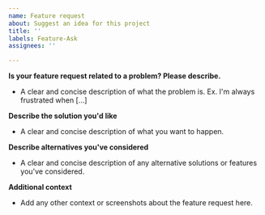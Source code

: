 ```yaml
---
name: Feature request
about: Suggest an idea for this project
title: ''
labels: Feature-Ask
assignees: ''

---
```


**Is your feature request related to a problem? Please describe.**
 - A clear and concise description of what the problem is. Ex. I'm always frustrated when [...]

**Describe the solution you'd like**
 - A clear and concise description of what you want to happen.

**Describe alternatives you've considered**
 - A clear and concise description of any alternative solutions or features you've considered.

**Additional context**
 - Add any other context or screenshots about the feature request here.
